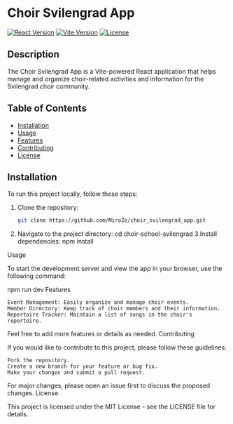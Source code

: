 # Choir Svilengrad App

[![React Version](https://img.shields.io/badge/React-%5E17.0.0-blue.svg)](https://reactjs.org/)
[![Vite Version](https://img.shields.io/badge/Vite-%5E2.0.0-green.svg)](https://vitejs.dev/)
[![License](https://img.shields.io/badge/license-MIT-green)](LICENSE)

## Description

The Choir Svilengrad App is a Vite-powered React application that helps manage and organize choir-related activities and information for the Svilengrad choir community.

## Table of Contents

- [Installation](#installation)
- [Usage](#usage)
- [Features](#features)
- [Contributing](#contributing)
- [License](#license)

## Installation

To run this project locally, follow these steps:

1. Clone the repository:

   ```bash
   git clone https://github.com/MiroZe/choir_svilengrad_app.git
  2. Navigate to the project directory:
    cd choir-school-svilengrad
  3.Install dependencies:
npm install

Usage

To start the development server and view the app in your browser, use the following command:

npm run dev
 Features

    Event Management: Easily organize and manage choir events.
    Member Directory: Keep track of choir members and their information.
    Repertoire Tracker: Maintain a list of songs in the choir's repertoire.

Feel free to add more features or details as needed.
Contributing

If you would like to contribute to this project, please follow these guidelines:

    Fork the repository.
    Create a new branch for your feature or bug fix.
    Make your changes and submit a pull request.

For major changes, please open an issue first to discuss the proposed changes.
License

This project is licensed under the MIT License - see the LICENSE file for details.
   
